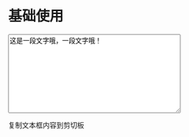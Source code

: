 # 基础使用

<style>
	textarea { width:350px;height:160px;}
	.tip {color:red;display:none;}
</style>

<textarea id="content">这是一段文字哦，一段文字哦！</textarea>

<a id="copy-button" data-clipboard-target="content" title="点我">复制文本框内容到剪切板</a>

<span class="tip">复制成功！</span>

<script>
require(['{{module}}'], function(ZeroClipboard) {

    var clip = new ZeroClipboard(document.getElementById("copy-button"), {
        	moviePath: "{{path}}/ZeroClipboard.swf"
    	});

    clip.on('mouseover', function(e) {
    		this.style.color = 'red';
    	});

    clip.on('mouseout', function(e) {
    		this.style.color = '';
    	});

    clip.on('complete', function(e) {
    		$('.tip').fadeIn().delay(1000).fadeOut();
    	});
});
</script>